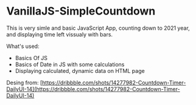 # VanillaJS-SimpleCountdown

This is very simle and basic JavaScript App, counting down to 2021 year, and displaying time left vissualy with bars.

What's used:
- Basics Of JS
- Basics of Date in JS with some calculations
- Displaying calculated, dynamic data on HTML page

Desing from: [https://dribbble.com/shots/14277982-Countdown-Timer-DailyUI-14](https://dribbble.com/shots/14277982-Countdown-Timer-DailyUI-14)
